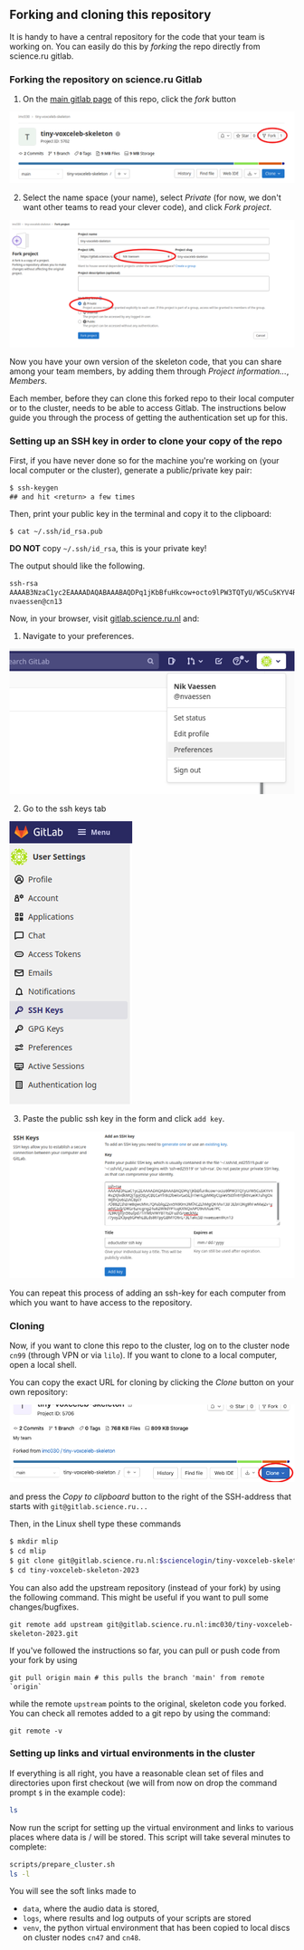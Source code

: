 ## Forking and cloning this repository

It is handy to have a central repository for the code that your team is working on.  You can easily do this by _forking_ the repo directly from science.ru gitlab.

### Forking the repository on science.ru Gitlab

1. On the [main gitlab page](https://gitlab.science.ru.nl/imc030/tiny-voxceleb-skeleton-2023) of this repo, click the _fork_ button

![fork](images/fork.png)

2. Select the name space (your name), select _Private_ (for now, we don't want other teams to read your clever code), and click _Fork project_. 

![fork](images/fork_dialog.png)


Now you have your own version of the skeleton code, that you can share among your team members, by adding them through _Project information..._, _Members_. 

Each member, before they can clone this forked repo to their local computer or to the cluster, needs to be able to access Gitlab.  The instructions below guide you through the process of getting the authentication set up for this. 

### Setting up an SSH key in order to clone your copy of the repo

First, if you have never done so for the machine you're working on (your local computer or the cluster), generate a public/private key pair:
```
$ ssh-keygen 
## and hit <return> a few times
```

Then, print your public key in the terminal and copy it to the clipboard:
```
$ cat ~/.ssh/id_rsa.pub
```

**DO NOT** copy `~/.ssh/id_rsa`, this is your private key!

The output should like the following.
```
ssh-rsa AAAAB3NzaC1yc2EAAAADAQABAAABAQDPq1jKbBfuHkcow+octo9lPW3TQTyU/W5CuSKYV4RvZXJlvdkMQj1JpjOJEyCBECaYfr8cDbeitvGaSEJHTeHLjpMRIyCtpieV5I0fn6YJJk6VzeiKTuhgOxWjlhQo6iZtAC8ptY/O88ZCIhIHe8qwcMVc7QAsblqZ2vx5N90m3MfACZLhMgQK4AvT3IF3EbH3Kg9hFwMaJZv+ywNCIvlI/DRGr6zncgng24u62W9dYPTcqKXNQxAPO9vXAue7PC/E9R/Jjffjn56ufpd71iYMbVWY8TYsDFuIhS/oeckNJz/7yoy2X3pq6GPehLBLds86TpyGBMTO6rL+3E1akcSB nvaessen@cn13
```

Now, in your browser, visit [gitlab.science.ru.nl](https://gitlab.science.ru.nl) and:

1. Navigate to your preferences.

![image.png](./images/0.png)

2. Go to the ssh keys tab

![image-1.png](./images/1.png)

3. Paste the public ssh key in the form and click `add key`.

![image-2.png](./images/2.png)

You can repeat this process of adding an ssh-key for each computer from which you want to have access to the repository.  

### Cloning

Now, if you want to clone this repo to the cluster, log on to the cluster node `cn99` (through VPN or via `lilo`).  If you want to clone to a local computer, open a local shell.  

You can copy the exact URL for cloning by clicking the _Clone_ button on your own repository:

![clone](images/clone.png)

and press the _Copy to clipboard_ button to the right of the SSH-address that starts with `git@gitlab.science.ru...`

Then, in the Linux shell type these commands

```bash
$ mkdir mlip
$ cd mlip
$ git clone git@gitlab.science.ru.nl:$sciencelogin/tiny-voxceleb-skeleton-2023.git ## paste the URL here
$ cd tiny-voxceleb-skeleton-2023
```

You can also add the upstream repository (instead of your fork) by using the following command. This might be useful if you want to pull some changes/bugfixes.

```
git remote add upstream git@gitlab.science.ru.nl:imc030/tiny-voxceleb-skeleton-2023.git
```

If you've followed the instructions so far, you can pull or push code from your fork by using

```
git pull origin main # this pulls the branch 'main' from remote `origin`  
```

while the remote `upstream` points to the original, skeleton code you forked. You can check all remotes added to a git repo by using the command:

```
git remote -v
```


### Setting up links and virtual environments in the cluster

If everything is all right, you have a reasonable clean set of files and directories upon first checkout (we will from now on drop the command prompt `$` in the example code):
```bash
ls
```
Now run the script for setting up the virtual environment and links to various places where data is / will be stored.  This script will take several minutes to complete:
```bash
scripts/prepare_cluster.sh
ls -l 
```
You will see the soft links made to 
 - `data`, where the audio data is stored, 
 - `logs`, where results and log outputs of your scripts are stored
 - `venv`, the python virtual environment that has been copied to local discs on cluster nodes `cn47` and `cn48`. 


